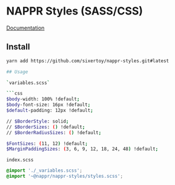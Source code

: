 # NAPPR Styles (SASS/CSS)

[Documentation](https://sixertoy.github.io/nappr-styles)

## Install

````bash
yarn add https://github.com/sixertoy/nappr-styles.git#latest

## Usage

`variables.scss`

```css
$body-width: 100% !default;
$body-font-size: 16px !default;
$default-padding: 12px !default;

// $BorderStyle: solid;
// $BorderSizes: () !default;
// $BorderRadiusSizes: () !default;

$FontSizes: (11, 12) !default;
$MarginPaddingSizes: (3, 6, 9, 12, 18, 24, 48) !default;
````

`index.scss`

```css
@import './_variables.scss';
@import '~@nappr/nappr-styles/styles.scss';
```
